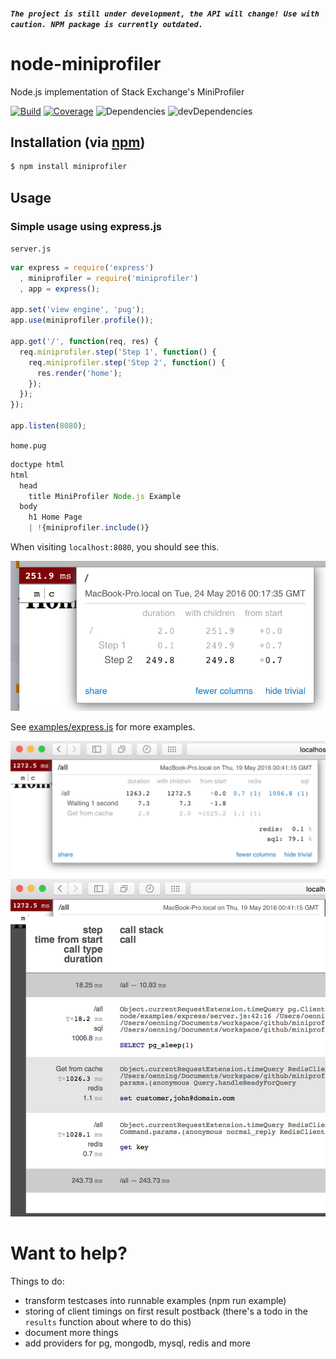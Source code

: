##### `The project is still under development, the API will change! Use with caution. NPM package is currently outdated.`

# node-miniprofiler

Node.js implementation of Stack Exchange's MiniProfiler

[![Build](https://travis-ci.org/MiniProfiler/node.svg)](https://travis-ci.org/MiniProfiler/node)
[![Coverage](https://coveralls.io/repos/github/MiniProfiler/node/badge.svg?branch=master)](https://coveralls.io/github/MiniProfiler/node?branch=master)
![Dependencies](https://david-dm.org/MiniProfiler/node.svg)
![devDependencies](https://david-dm.org/MiniProfiler/node/dev-status.svg#info=devDependencies)

## Installation (via [npm](https://npmjs.org/package/miniprofiler))

```bash
$ npm install miniprofiler
```

## Usage

### Simple usage using express.js

`server.js`

```javascript
var express = require('express')
  , miniprofiler = require('miniprofiler')
  , app = express();

app.set('view engine', 'pug');
app.use(miniprofiler.profile());

app.get('/', function(req, res) {
  req.miniprofiler.step('Step 1', function() {
    req.miniprofiler.step('Step 2', function() {
      res.render('home');
    });
  });
});

app.listen(8080);
```

`home.pug`

```javascript
doctype html
html
  head
    title MiniProfiler Node.js Example
  body
    h1 Home Page
    | !{miniprofiler.include()}
```

When visiting `localhost:8080`, you should see this.

![](/examples/images/example0.png)

See [examples/express.js](/examples/express.js) for more examples.

![](/examples/images/example1.png)
![](/examples/images/example2.png)

# Want to help?

Things to do:

- transform testcases into runnable examples (npm run example)
- storing of client timings on first result postback (there's a todo in the `results` function about where to do this)
- document more things
- add providers for pg, mongodb, mysql, redis and more
